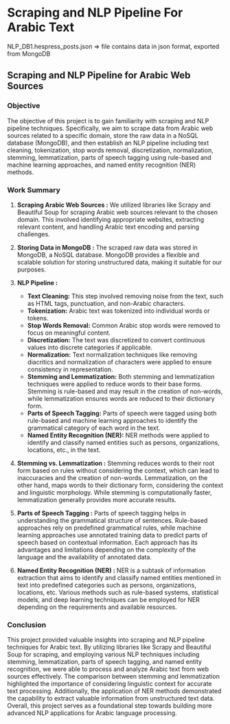# Scraping and NLP Pipeline For Arabic Text

   NLP_DB1.hespress_posts.json => file contains data in json format, exported from MongoDB
   
## Scraping and NLP Pipeline for Arabic Web Sources

### Objective
The objective of this project is to gain familiarity with scraping and NLP pipeline techniques. Specifically, we aim to scrape data from Arabic web sources related to a specific domain, store the raw data in a NoSQL database (MongoDB), and then establish an NLP pipeline including text cleaning, tokenization, stop words removal, discretization, normalization, stemming, lemmatization, parts of speech tagging using rule-based and machine learning approaches, and named entity recognition (NER) methods.

### Work Summary

1. **Scraping Arabic Web Sources :**
   We utilized libraries like Scrapy and Beautiful Soup for scraping Arabic web sources relevant to the chosen domain. This involved identifying appropriate websites, extracting relevant content, and handling Arabic text encoding and parsing challenges.

2. **Storing Data in MongoDB :**
   The scraped raw data was stored in MongoDB, a NoSQL database. MongoDB provides a flexible and scalable solution for storing unstructured data, making it suitable for our purposes.

3. **NLP Pipeline :**
   - **Text Cleaning:** This step involved removing noise from the text, such as HTML tags, punctuation, and non-Arabic characters.
   - **Tokenization:** Arabic text was tokenized into individual words or tokens.
   - **Stop Words Removal:** Common Arabic stop words were removed to focus on meaningful content.
   - **Discretization:** The text was discretized to convert continuous values into discrete categories if applicable.
   - **Normalization:** Text normalization techniques like removing diacritics and normalization of characters were applied to ensure consistency in representation.
   - **Stemming and Lemmatization:** Both stemming and lemmatization techniques were applied to reduce words to their base forms. Stemming is rule-based and may result in the creation of non-words, while lemmatization ensures words are reduced to their dictionary form.
   - **Parts of Speech Tagging:** Parts of speech were tagged using both rule-based and machine learning approaches to identify the grammatical category of each word in the text.
   - **Named Entity Recognition (NER):** NER methods were applied to identify and classify named entities such as persons, organizations, locations, etc., in the text.

4. **Stemming vs. Lemmatization :**
   Stemming reduces words to their root form based on rules without considering the context, which can lead to inaccuracies and the creation of non-words. Lemmatization, on the other hand, maps words to their dictionary form, considering the context and linguistic morphology. While stemming is computationally faster, lemmatization generally provides more accurate results.

5. **Parts of Speech Tagging :**
   Parts of speech tagging helps in understanding the grammatical structure of sentences. Rule-based approaches rely on predefined grammatical rules, while machine learning approaches use annotated training data to predict parts of speech based on contextual information. Each approach has its advantages and limitations depending on the complexity of the language and the availability of annotated data.

6. **Named Entity Recognition (NER) :**
   NER is a subtask of information extraction that aims to identify and classify named entities mentioned in text into predefined categories such as persons, organizations, locations, etc. Various methods such as rule-based systems, statistical models, and deep learning techniques can be employed for NER depending on the requirements and available resources.

### Conclusion
   This project provided valuable insights into scraping and NLP pipeline techniques for Arabic text. By utilizing libraries like Scrapy and Beautiful Soup for scraping, and employing various NLP techniques including stemming, lemmatization, parts of speech tagging, and named entity recognition, we were able to process and analyze Arabic text from web sources effectively. The comparison between stemming and lemmatization highlighted the importance of considering linguistic context for accurate text processing. Additionally, the application of NER methods demonstrated the capability to extract valuable information from unstructured text data. Overall, this project serves as a foundational step towards building more advanced NLP applications for Arabic language processing.

